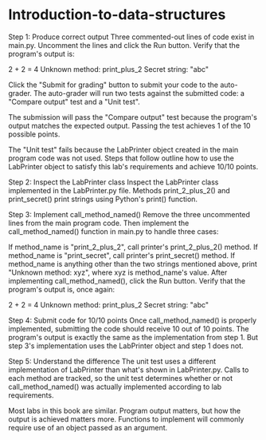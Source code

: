 # Introduction-to-data-structures
Step 1: Produce correct output
Three commented-out lines of code exist in main.py. Uncomment the lines and click the Run button. Verify that the program's output is:

2 + 2 = 4
Unknown method: print_plus_2
Secret string: "abc"


Click the "Submit for grading" button to submit your code to the auto-grader. The auto-grader will run two tests against the submitted code: a "Compare output" test and a "Unit test".

The submission will pass the "Compare output" test because the program's output matches the expected output. Passing the test achieves 1 of the 10 possible points.

The "Unit test" fails because the LabPrinter object created in the main program code was not used. Steps that follow outline how to use the LabPrinter object to satisfy this lab's requirements and achieve 10/10 points.


Step 2: Inspect the LabPrinter class
Inspect the LabPrinter class implemented in the LabPrinter.py file. Methods print_2_plus_2() and print_secret() print strings using Python's print() function.


Step 3: Implement call_method_named()
Remove the three uncommented lines from the main program code. Then implement the call_method_named() function in main.py to handle three cases:

If method_name is "print_2_plus_2", call printer's print_2_plus_2() method.
If method_name is "print_secret", call printer's print_secret() method.
If method_name is anything other than the two strings mentioned above, print "Unknown method: xyz", where xyz is method_name's value.
After implementing call_method_named(), click the Run button. Verify that the program's output is, once again:

2 + 2 = 4
Unknown method: print_plus_2
Secret string: "abc"

Step 4: Submit code for 10/10 points
Once call_method_named() is properly implemented, submitting the code should receive 10 out of 10 points. The program's output is exactly the same as the implementation from step 1. But step 3's implementation uses the LabPrinter object and step 1 does not.


Step 5: Understand the difference
The unit test uses a different implementation of LabPrinter than what's shown in LabPrinter.py. Calls to each method are tracked, so the unit test determines whether or not call_method_named() was actually implemented according to lab requirements.

Most labs in this book are similar. Program output matters, but how the output is achieved matters more. Functions to implement will commonly require use of an object passed as an argument.


